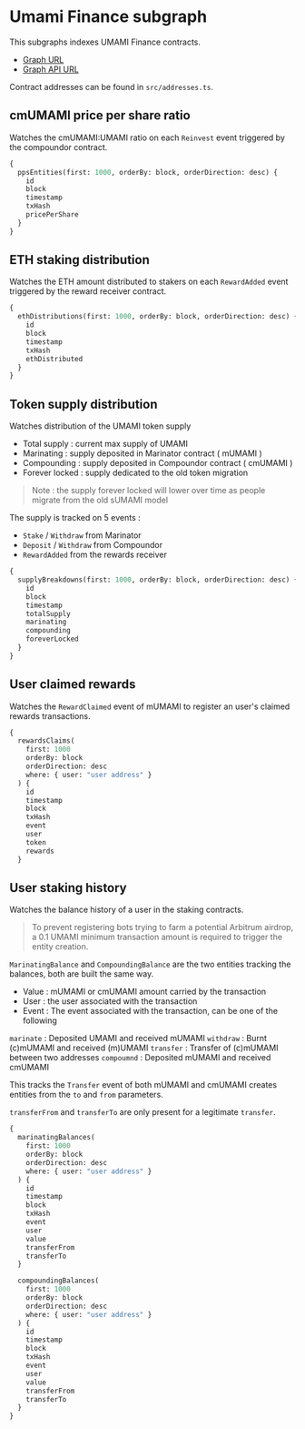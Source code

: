 # Umami Finance subgraph

This subgraphs indexes UMAMI Finance contracts.

- [Graph URL](https://thegraph.com/hosted-service/subgraph/umamidao/protocol-metrics)
- [Graph API URL](https://api.thegraph.com/subgraphs/name/umamidao/protocol-metrics)

Contract addresses can be found in `src/addresses.ts`.

## cmUMAMI price per share ratio

Watches the cmUMAMI:UMAMI ratio on each `Reinvest` event triggered by the compoundor contract.

```graphql
{
  ppsEntities(first: 1000, orderBy: block, orderDirection: desc) {
    id
    block
    timestamp
    txHash
    pricePerShare
  }
}
```

## ETH staking distribution

Watches the ETH amount distributed to stakers on each `RewardAdded` event triggered by the reward receiver contract.

```graphql
{
  ethDistributions(first: 1000, orderBy: block, orderDirection: desc) {
    id
    block
    timestamp
    txHash
    ethDistributed
  }
}
```

## Token supply distribution

Watches distribution of the UMAMI token supply

- Total supply : current max supply of UMAMI
- Marinating : supply deposited in Marinator contract ( mUMAMI )
- Compounding : supply deposited in Compoundor contract ( cmUMAMI )
- Forever locked : supply dedicated to the old token migration

> Note : the supply forever locked will lower over time as people migrate from the old sUMAMI model

The supply is tracked on 5 events :

- `Stake` / `Withdraw` from Marinator
- `Deposit` / `Withdraw` from Compoundor
- `RewardAdded` from the rewards receiver

```graphql
{
  supplyBreakdowns(first: 1000, orderBy: block, orderDirection: desc) {
    id
    block
    timestamp
    totalSupply
    marinating
    compounding
    foreverLocked
  }
}
```

## User claimed rewards

Watches the `RewardClaimed` event of mUMAMI to register an user's claimed rewards transactions.

```graphql
{
  rewardsClaims(
    first: 1000
    orderBy: block
    orderDirection: desc
    where: { user: "user address" }
  ) {
    id
    timestamp
    block
    txHash
    event
    user
    token
    rewards
  }
```

## User staking history

Watches the balance history of a user in the staking contracts.

> To prevent registering bots trying to farm a potential Arbitrum airdrop, a 0.1 UMAMI minimum transaction amount is required to trigger the entity creation.

`MarinatingBalance` and `CompoundingBalance` are the two entities tracking the balances, both are built the same way.

- Value : mUMAMI or cmUMAMI amount carried by the transaction
- User : the user associated with the transaction
- Event : The event associated with the transaction, can be one of the following

`marinate` : Deposited UMAMI and received mUMAMI
`withdraw` : Burnt (c)mUMAMI and received (m)UMAMI
`transfer` : Transfer of (c)mUMAMI between two addresses
`compoumnd` : Deposited mUMAMI and received cmUMAMI

This tracks the `Transfer` event of both mUMAMI and cmUMAMI creates entities from the `to` and `from` parameters.

`transferFrom` and `transferTo` are only present for a legitimate `transfer`.

```graphql
{
  marinatingBalances(
    first: 1000
    orderBy: block
    orderDirection: desc
    where: { user: "user address" }
  ) {
    id
    timestamp
    block
    txHash
    event
    user
    value
    transferFrom
    transferTo
  }

  compoundingBalances(
    first: 1000
    orderBy: block
    orderDirection: desc
    where: { user: "user address" }
  ) {
    id
    timestamp
    block
    txHash
    event
    user
    value
    transferFrom
    transferTo
  }
}
```
